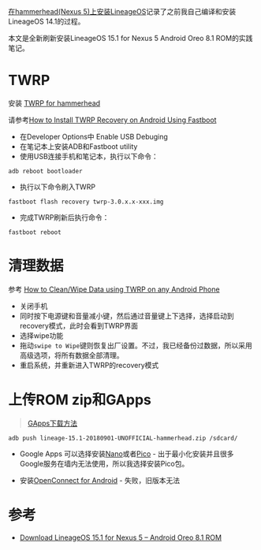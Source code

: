 [在hammerhead(Nexus 5)上安装LineageOS](install_lineageos_on_hammerhead)记录了之前我自己编译和安装LineageOS 14.1的过程。

本文是全新刷新安装LineageOS 15.1 for Nexus 5 Android Oreo 8.1 ROM的实践笔记。

# TWRP

安装 [TWRP for hammerhead](https://dl.twrp.me/hammerhead/)

请参考[How to Install TWRP Recovery on Android Using Fastboot](https://www.cyanogenmods.org/forums/topic/install-twrp-recovery-android-using-fastboot/)

* 在Developer Options中 Enable USB Debuging
* 在笔记本上安装ADB和Fastboot utility
* 使用USB连接手机和笔记本，执行以下命令：

```
adb reboot bootloader
```

* 执行以下命令刷入TWRP

```
fastboot flash recovery twrp-3.0.x.x-xxx.img
```

* 完成TWRP刷新后执行命令：

```
fastboot reboot
```

# 清理数据

参考 [How to Clean/Wipe Data using TWRP on any Android Phone](https://www.cyanogenmods.org/forums/topic/clean-wipe-data-partitions-using-twrp/)

* 关闭手机
* 同时按下电源键和音量减小键，然后通过音量键上下选择，选择启动到recovery模式，此时会看到TWRP界面
* 选择wipe功能
* 拖动`swipe to Wipe`键则恢复出厂设置。不过，我已经备份过数据，所以采用高级选项，将所有数据全部清理。
* 重启系统，并重新进入TWRP的recovery模式

# 上传ROM zip和GApps

> [GApps下载方法](https://www.cyanogenmods.org/forums/topic/gapps-lineageos-15-android-oreo-roms/)

```
adb push lineage-15.1-20180901-UNOFFICIAL-hammerhead.zip /sdcard/
```

* Google Apps 可以选择安装[Nano](https://github.com/opengapps/opengapps/wiki/Nano-Package)或者[Pico](https://github.com/opengapps/opengapps/wiki/Pico-Package) - 出于最小化安装并且很多Google服务在墙内无法使用，所以我选择安装Pico包。

* 安装[OpenConnect for Android](https://github.com/cernekee/ics-openconnect) - 失败，旧版本无法


# 参考

* [Download LineageOS 15.1 for Nexus 5 – Android Oreo 8.1 ROM](https://www.cyanogenmods.org/forums/topic/download-lineageos-15-1-for-nexus-5-android-oreo-8-1-rom/)